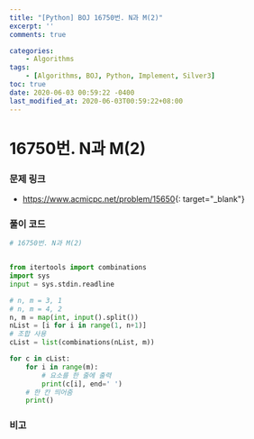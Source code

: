 ```yaml
---
title: "[Python] BOJ 16750번. N과 M(2)"
excerpt: ''
comments: true

categories:
    - Algorithms
tags:
    - [Algorithms, BOJ, Python, Implement, Silver3]
toc: true
date: 2020-06-03 00:59:22 -0400
last_modified_at: 2020-06-03T00:59:22+08:00
---
```


# 16750번. N과 M(2)

### 문제 링크
- <https://www.acmicpc.net/problem/15650>{: target="\_blank"}

### 풀이 코드

```python
# 16750번. N과 M(2)


from itertools import combinations
import sys
input = sys.stdin.readline

# n, m = 3, 1
# n, m = 4, 2
n, m = map(int, input().split())
nList = [i for i in range(1, n+1)]
# 조합 사용
cList = list(combinations(nList, m))

for c in cList:
    for i in range(m):
        # 요소를 한 줄에 출력
        print(c[i], end=' ')
    # 한 칸 띄어줌
    print()
```

### 비고
